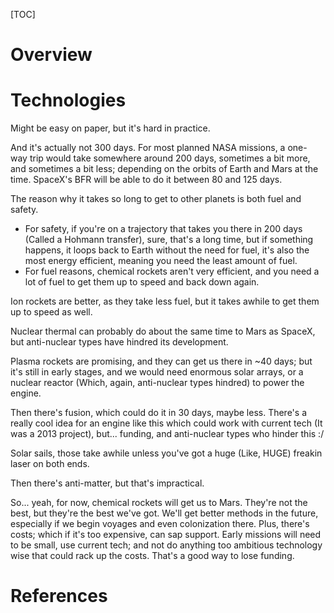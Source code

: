 [TOC]

# Overview

# Technologies

Might be easy on paper, but it's hard in practice.

And it's actually not 300 days. For most planned NASA missions, a one-
way trip would take somewhere around 200 days, sometimes a bit more, and
sometimes a bit less; depending on the orbits of Earth and Mars at the
time. SpaceX's BFR will be able to do it between 80 and 125 days.

The reason why it takes so long to get to other planets is both fuel and
safety.
- For safety, if you're on a trajectory that takes you there in 200 days
  (Called a Hohmann transfer), sure, that's a long time, but if
  something happens, it loops back to Earth without the need for fuel,
  it's also the most energy efficient, meaning you need the least amount
  of fuel.
- For fuel reasons, chemical rockets aren't very efficient, and you need
  a lot of fuel to get them up to speed and back down again.

Ion rockets are better, as they take less fuel, but it takes awhile to
get them up to speed as well.

Nuclear thermal can probably do about the same time to Mars as SpaceX,
but anti-nuclear types have hindred its development.

Plasma rockets are promising, and they can get us there in ~40 days; but
it's still in early stages, and we would need enormous solar arrays, or
a nuclear reactor (Which, again, anti-nuclear types hindred) to power
the engine.

Then there's fusion, which could do it in 30 days, maybe less. There's a
really cool idea for an engine like this which could work with current
tech (It was a 2013 project), but... funding, and anti-nuclear types who
hinder this :/

Solar sails, those take awhile unless you've got a huge (Like, HUGE)
freakin laser on both ends.

Then there's anti-matter, but that's impractical.

So... yeah, for now, chemical rockets will get us to Mars. They're not
the best, but they're the best we've got. We'll get better methods in
the future, especially if we begin voyages and even colonization there.
Plus, there's costs; which if it's too expensive, can sap support. Early
missions will need to be small, use current tech; and not do anything
too ambitious technology wise that could rack up the costs. That's a
good way to lose funding.

# References

[wiki]: https://en.wikipedia.org/wiki/Spacecraft
